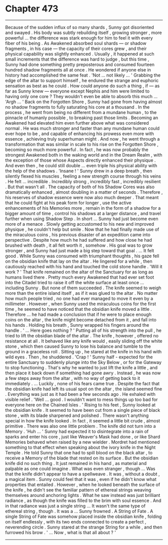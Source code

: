 
# Chapter 473


---

Because of the sudden influx of so many shards , Sunny got disoriented and swayed . His body was subtly rebuilding itself , growing stronger , more powerful … the difference was stark enough for him to feel it with every fiber of his being .
As Awakened absorbed soul shards — or shadow fragments , in his case — the capacity of their cores grew , and their physical capability was slightly enhanced . Usually , it happened at such small increments that the difference was hard to judge , but this time , Sunny had done something pretty preposterous and consumed fourteen hundred shadow fragments all at once .
He wondered if anyone else in history had accomplished the same feat .
'Not … not likely … '
Grabbing the edge of the altar to support himself , he endured the strange and euphoric sensation as best as he could .
How could anyone do such a thing , if — as far as Sunny knew — everyone except Nephis and him were limited to having only one core ? They wouldn't even be able to absorb this much …
'Argh … '
Back on the Forgotten Shore , Sunny had gone from having almost no shadow fragments to fully saturating his core at a thousand . In the process , he went from being no different from a mundane human , to the pinnacle of humanly possible , to breaking past those limits .
Becoming an Awakened had elevated him even further above what was considered normal . He was much stronger and faster than any mundane human could ever hope to be , and capable of enhancing his prowess even more with essence , achieving truly superhuman might .
And now , he went through a transformation that was similar in scale to his rise on the Forgotten Shore , becoming so much more powerful . In fact , he was now probably the strongest Awakened both in the waking world and in the Dream Realm , with the exception of those whose Aspects directly enhanced their physique .
And even then , he could still double … even triple his physical ability with the help of the shadows .
'Insane ! '
Sunny drew in a deep breath , then silently flexed his muscles , feeling a new strength course through his veins . He felt … incredible . Incredibly strong , incredibly fast , incredibly resilient .
But that wasn't all .
The capacity of both of his Shadow Cores was also dramatically enhanced , almost doubling in a matter of seconds . Therefore , his reserves of shadow essence were now also much deeper .
That meant that he could fight at his peak form for longer , use the active enhancements of his Memories more , remain in the form of a shadow for a bigger amount of time , control his shadows at a larger distance , and travel further when using Shadow Step .
In short … Sunny had just become even more of a menace .
Slowly getting accustomed to his new and improved physique , he couldn't help but smile .
Now that he had finally made use of the miraculous coins , his previous disaster of an expedition came into perspective . Despite how much he had suffered and how close he had brushed with death , it all felt worth it , somehow .
His goal was to grow stronger , and Sunny had just made a big step toward that goal .
… It felt good .
While Sunny was consumed with triumphant thoughts , his gaze fell on the obsidian knife that lay on the altar .
He lingered for a while , then cautiously reached with his hand and touched the cold stone handle .
'Will it work ? '
That knife remained on the altar of the Sanctuary for as long as humans lived there . Pretty much every Awakened that had ever set foot into the Citadel tried to raise it off the white surface at least once … including Sunny .
But none of them succeeded . The knife seemed to weigh more than the entire island itself , as if it was glued to the altar . No matter how much people tried , no one had ever managed to move it even by a millimeter .
However , when Sunny used the miraculous coins for the first time , he seemed to have noticed that the obsidian knife moved a little .
Therefore … he had made a conclusion that if he were to place enough coins on the altar , the knife might become detached from it , and fall into his hands .
Holding his breath , Sunny wrapped his fingers around the handle .
' ... Here goes nothing ? '
Putting all of his strength into the pull , he tried to lift the obsidian blade of the altar .
The knife , however , offered no resistance at all . It behaved like any knife would , easily sliding off the white stone , which then caused Sunny to lose his balance and tumble to the ground in a graceless roll .
Sitting up , he stared at the knife in his hand with wild eyes . Then , he shuddered .
'Crap ! '
Sunny half - expected for the entire Sanctuary to suddenly plunge into the Sky Below , or for the Gateway to stop functioning . That's why he wanted to just lift the knife a little , and then place it back down if something had gone awry . Instead , he was now a few steps away from the altar , with no way of getting back to it immediately .
… Luckily , none of his fears came true .
Despite the fact that the obsidian knife had left its usual spot on the altar , the island seemed fine . Everything was just as it had been a few seconds ago .
He exhaled with visible relief .
'Well … good . I wouldn't want to mess things up too bad for everyone here on the Chained Isles . '
Rising to his feet , Sunny looked at the obsidian knife . It seemed to have been cut from a single piece of black stone , with its blade sharpened and polished . There wasn't anything special in how the knife looked . In fact , it seemed a little bit crude , almost primitive .
There was also one little problem .
The knife did not turn into a Memory .
'Huh … '
Sunny had expected it to disintegrate into a rain of sparks and enter his core , just like Weaver's Mask had done , or like Shard Memories behaved when raised by a new wielder . Mordret had mentioned something to that effect when speaking about the ivory knife in the Night Temple .
He told Sunny that one had to spill blood on the black altar , to receive a Memory of the blade that rested on its surface .
But the obsidian knife did no such thing . It just remained in his hand , as material and palpable as one could imagine .
What was even stranger , though …
Was that the knife didn't appear to have a spellweave . It was , without a doubt , a magical item . Sunny could feel that it was , even if he didn't know what properties that entailed . However , when he looked beneath the surface of the knife , he didn't see the familiar pattern of ethereal strings weaving themselves around anchoring lights .
What he saw instead was just brilliant radiance , as though the knife was filled to the brim with soul essence . And in that radiance was just a single string …
It wasn't the same type of ethereal string , though .
It was a …
Sunny frowned .
A String of Fate .
A single String of Fate was somehow placed inside the obsidian knife , folding on itself endlessly , with its two ends connected to create a perfect , neverending circle .
Sunny stared at the strange String for a while , and then furrowed his brow .
' ... Now , what is that all about ? '

---

